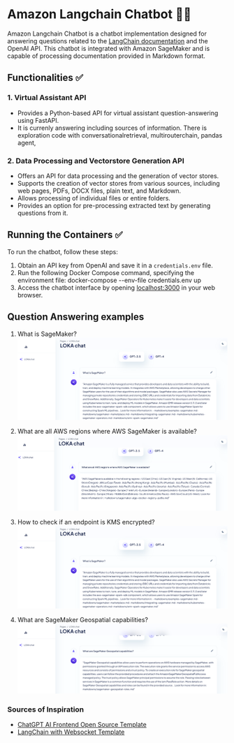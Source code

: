 # Amazon Langchain Chatbot 🦜️🔗

Amazon Langchain Chatbot is a chatbot implementation designed for answering questions related to the [LangChain documentation](https://langchain.readthedocs.io/en/latest/) and the OpenAI API. This chatbot is integrated with Amazon SageMaker and is capable of processing documentation provided in Markdown format.

## Functionalities ✅

### 1. Virtual Assistant API
- Provides a Python-based API for virtual assistant question-answering using FastAPI.
- It is currenly answering including sources of information. There is exploration code with conversationalretrieval, multirouterchain, pandas agent, 

### 2. Data Processing and Vectorstore Generation API
- Offers an API for data processing and the generation of vector stores.
- Supports the creation of vector stores from various sources, including web pages, PDFs, DOCX files, plain text, and Markdown.
- Allows processing of individual files or entire folders.
- Provides an option for pre-processing extracted text by generating questions from it.

## Running the Containers ✅

To run the chatbot, follow these steps:

1. Obtain an API key from OpenAI and save it in a `credentials.env` file.
2. Run the following Docker Compose command, specifying the environment file: docker-compose --env-file credentials.env up
3. Access the chatbot interface by opening [localhost:3000](http://localhost:3001) in your web browser.

## Question Answering examples

1. What is SageMaker?
![Question 1](frontend/public/img/question1.png)

2. What are all AWS regions where AWS SageMaker is available?
![Question 2](frontend/public/img/question2.png)

3. How to check if an endpoint is KMS encrypted?
![Question 3](frontend/public/img/question3.png)

4. What are SageMaker Geospatial capabilities?
![Question 4](frontend/public/img/question4.png)

### Sources of Inspiration

- [ChatGPT AI Frontend Open Source Template](https://github.com/horizon-ui/chatgpt-ai-template)
- [LangChain with Websocket Template](https://github.com/pors/langchain-chat-websockets)

